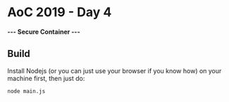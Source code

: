 # AoC 2019 - Day 4

**--- Secure Container ---**

## Build
Install Nodejs (or you can just use your browser if you know how) on your machine first, then just do:
```
node main.js
```